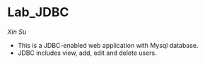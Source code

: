 # Lab_JDBC
 *Xin Su*

 - This is a JDBC-enabled web application with Mysql database.
 - JDBC includes view, add, edit and delete users.
